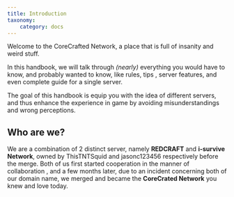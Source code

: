 ```yaml
---
title: Introduction
taxonomy:
    category: docs
---
```


Welcome to the CoreCrafted Network, a place that is full of insanity and weird stuff.

In this handbook, we will talk through *(nearly)* everything you would have to know, and probably wanted to know, like rules, tips , server features, and even complete guide for a single server.

The goal of this handbook is equip you with the idea of different servers, and thus enhance the experience in game by avoiding misunderstandings and wrong perceptions.

## Who are we?

We are a combination of 2 distinct server, namely **REDCRAFT** and **i-survive Network**, owned by ThisTNTSquid and jasonc123456 respectively before the merge. Both of us first started cooperation in the manner of collaboration , and a few months later, due to an incident concerning both of our domain name, we merged and became the **CoreCrated Network** you knew and love today.

